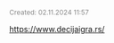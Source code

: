 <span style="font-size:12px; color:#888888;">Created: 02.11.2024 11:57</span>

https://www.decijaigra.rs/